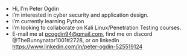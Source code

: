 -  Hi, I’m Peter Ogdin
-  I’m interested in cyber security and application design.
-  I’m currently learning Python
-  I’m looking to collaborate on Kali Linux/Penetration Testing courses.
-  E-mail me at pcogdin94@gmail.com, find me on discord @TheBunnynator1001#2728, or on linkedin https://www.linkedin.com/in/peter-ogdin-525519124

<!---
pcogdin94/pcogdin94 is a ✨ special ✨ repository because its `README.md` (this file) appears on your GitHub profile.
You can click the Preview link to take a look at your changes.
--->
